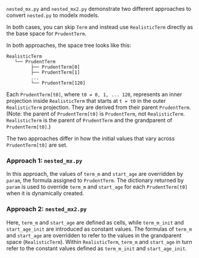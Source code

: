 
`nested_mx.py` and `nested_mx2.py` demonstrate two different approaches to convert `nested.py` to modelx models.

In both cases, you can skip `Term` and instead use `RealisticTerm` directly as the base space for `PrudentTerm`.

In both approaches, the space tree looks like this:

```
RealisticTerm
   └── PrudentTerm
         ├── PrudentTerm[0]
         ├── PrudentTerm[1]
         ...
         └── PrudentTerm[120]
```

Each `PrudentTerm[t0]`, where `t0 = 0, 1, ... 120`, represents an inner projection inside `RealisticTerm` that starts at `t = t0` in the outer `RealisticTerm` projection.
They are derived from their parent `PrudentTerm`.
(Note: the parent of `PrudentTerm[t0]` is `PrudentTerm`, not `RealisticTerm`. `RealisticTerm` is the parent of `PrudentTerm` and the grandparent of `PrudentTerm[t0]`.)

The two approaches differ in how the initial values that vary across `PrudentTerm[t0]` are set.

### Approach 1: `nested_mx.py`

In this approach, the values of `term_m` and `start_age` are overridden by `param`, the formula assigned to `PrudentTerm`.
The dictionary returned by `param` is used to override `term_m` and `start_age` for each `PrudentTerm[t0]` when it is dynamically created.

### Approach 2: `nested_mx2.py`

Here, `term_m` and `start_age` are defined as cells, while `term_m_init` and `start_age_init` are introduced as constant values.
The formulas of `term_m` and `start_age` are overridden to refer to the values in the grandparent space (`RealisticTerm`).
Within `RealisticTerm`, `term_m` and `start_age` in turn refer to the constant values defined as `term_m_init` and `start_age_init`.

